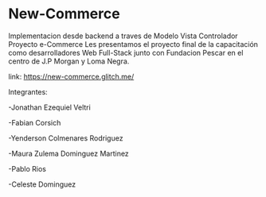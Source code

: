 # New-Commerce
Implementacion desde backend a traves de Modelo Vista Controlador
Proyecto e-Commerce
Les presentamos el proyecto final de la capacitación como desarrolladores Web Full-Stack junto con Fundacion Pescar en el centro de J.P Morgan y Loma Negra.

link: https://new-commerce.glitch.me/

Integrantes:

-Jonathan Ezequiel Veltri

-Fabian Corsich

-Yenderson Colmenares Rodriguez

-Maura Zulema Dominguez Martinez

-Pablo Rios

-Celeste Dominguez
